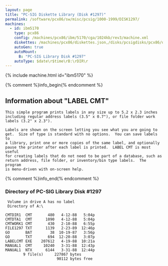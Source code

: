 ```yaml
---
layout: page
title: "PC-SIG Diskette Library (Disk #1297)"
permalink: /software/pcx86/sw/misc/pcsig/1000-1999/DISK1297/
machines:
  - id: ibm5170
    type: pcx86
    config: /machines/pcx86/ibm/5170/cga/1024kb/rev3/machine.xml
    diskettes: /machines/pcx86/diskettes.json,/disks/pcsigdisks/pcx86/diskettes.json
    autoGen: true
    autoMount:
      B: "PC-SIG Library Disk #1297"
    autoType: $date\r$time\rB:\rDIR\r
---
```


{% include machine.html id="ibm5170" %}

{% comment %}info_begin{% endcomment %}

## Information about "LABEL CMT"

    This simple program prints labels in any size up to 5.2 x 2.3 inches
    including regular address labels (3.5" x 0.7"), or file folder work
    labels (3.2" x 2.3").
    
    Labels are shown on the screen letting you see what you are going to
    get.  Size of type is standard with no options.  You can save labels to
    a library, print one or more copies of the same label, and optionally
    pause the printer after each label is printed.  LABEL CMT is most
    useful
    for creating labels that do not need to be part of a database, such as
    return address, file folder, or inventory/bin type labels.  The program
    is menu-driven with on-screen help.
{% comment %}info_end{% endcomment %}


### Directory of PC-SIG Library Disk #1297

     Volume in drive A has no label
     Directory of A:\

    CMTDIR1  CMT       480   4-12-88   5:04p
    CMTDTA1  CMT      1090   4-12-88   5:04p
    CMTWORK1 CMT       430   2-10-88   6:55p
    FILE1297 TXT      1139   2-23-89  12:46p
    GO       BAT        38  10-19-87   3:56p
    GO       TXT       694  12-20-88   3:07p
    LABELCMT EXE    207612   4-19-88  10:21a
    MANUAL1  CMT     10240   3-31-88  12:43p
    MANUAL1  NTX      6144   3-31-88  12:44p
            9 file(s)     227867 bytes
                           90112 bytes free
